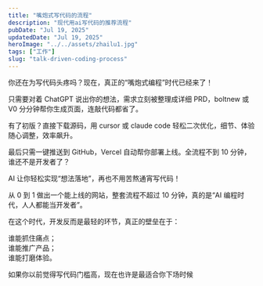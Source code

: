 ```yaml
---
title: "嘴炮式写代码的流程"
description: "现代用ai写代码的推荐流程"
pubDate: "Jul 19, 2025"
updatedDate: "Jul 19, 2025"
heroImage: "../../assets/zhailu1.jpg"
tags: ["工作"]
slug: "talk-driven-coding-process"
---
```


你还在为写代码头疼吗？现在，真正的“嘴炮式编程”时代已经来了！

只需要对着 ChatGPT 说出你的想法，需求立刻被整理成详细 PRD，boltnew 或 V0 分分钟帮你生成页面，连敲代码都省了。

有了初版？直接下载源码，用 cursor 或 claude code 轻松二次优化，细节、体验随心调整，效率飙升。

最后只需一键推送到 GitHub，Vercel 自动帮你部署上线。全流程不到 10 分钟，谁还不是开发者了？

AI 让你轻松实现“想法落地”，再也不用苦熬通宵写代码！

从 0 到 1 做出一个能上线的网站，整套流程不超过 10 分钟，真的是“AI 编程时代，人人都能当开发者”。

在这个时代，开发反而是最轻的环节，真正的壁垒在于：

谁能抓住痛点；  
谁能推广产品；  
谁能打磨体验。

如果你以前觉得写代码门槛高，现在也许是最适合你下场时候
